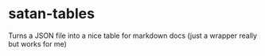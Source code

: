 # satan-tables
Turns a JSON file into a nice table for markdown docs (just a wrapper really but works for me)
